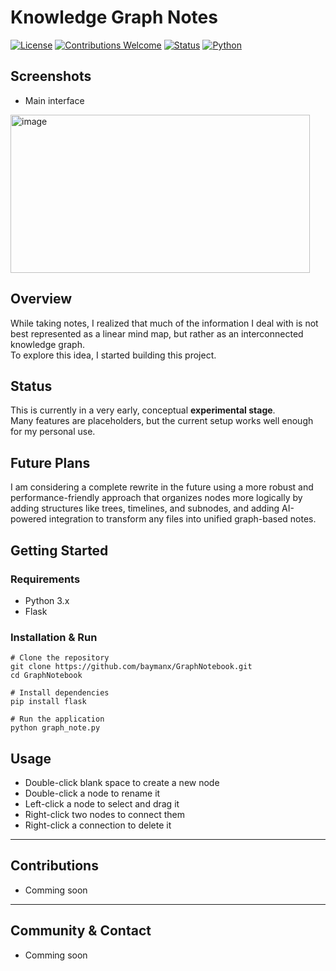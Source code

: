 # Knowledge Graph Notes

[![License](https://img.shields.io/badge/License-MIT-green.svg)](LICENSE)
[![Contributions Welcome](https://img.shields.io/badge/contributions-welcome-brightgreen.svg)](CONTRIBUTING.md)
[![Status](https://img.shields.io/badge/status-experimental-orange.svg)]()
[![Python](https://img.shields.io/badge/python-3.x-blue)]()

## Screenshots
- Main interface
<img width="479" height="253" alt="image" src="https://github.com/user-attachments/assets/aa15e887-2da1-4a9a-adcf-e1db6bd07bc5" />


## Overview
While taking notes, I realized that much of the information I deal with is not best represented as a linear mind map, but rather as an interconnected knowledge graph.  
To explore this idea, I started building this project.

## Status
This is currently in a very early, conceptual **experimental stage**.  
Many features are placeholders, but the current setup works well enough for my personal use.

## Future Plans
I am considering a complete rewrite in the future using a more robust and performance-friendly approach that organizes nodes more logically by adding structures like trees, timelines, and subnodes, and adding AI-powered integration to transform any files into unified graph-based notes.

## Getting Started

### Requirements
- Python 3.x
- Flask

### Installation & Run
```
# Clone the repository
git clone https://github.com/baymanx/GraphNotebook.git
cd GraphNotebook

# Install dependencies
pip install flask

# Run the application
python graph_note.py
```

## Usage
- Double-click blank space to create a new node  
- Double-click a node to rename it
- Left-click a node to select and drag it
- Right-click two nodes to connect them  
- Right-click a connection to delete it



---

## Contributions
- Comming soon

---

## Community & Contact
- Comming soon
